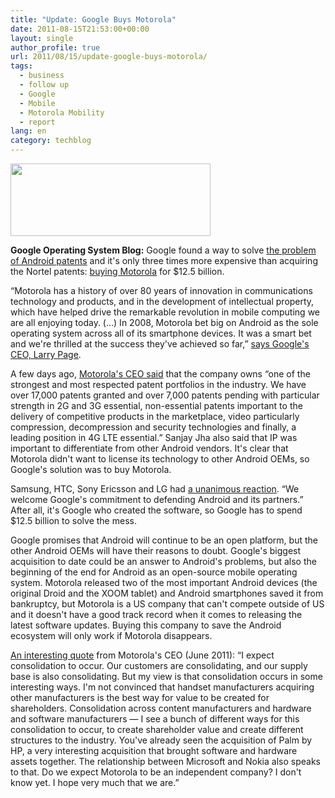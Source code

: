 ```yaml
---
title: "Update: Google Buys Motorola"
date: 2011-08-15T21:53:00+00:00
layout: single
author_profile: true
url: 2011/08/15/update-google-buys-motorola/
tags:
  - business
  - follow up
  - Google
  - Mobile
  - Motorola Mobility
  - report
lang: en
category: techblog
---
```

<div dir="ltr" trbidi="on">
  <div>
    <a href="http://4.bp.blogspot.com/-vijhSTxXfQg/TkmOLspLQ8I/AAAAAAAAD-I/PpRhOUg5RCk/s1600/Google.jpg" imageanchor="1"><img border="0" height="116" src="http://4.bp.blogspot.com/-vijhSTxXfQg/TkmOLspLQ8I/AAAAAAAAD-I/PpRhOUg5RCk/s320/Google.jpg" width="320" /></a>
  </div>
  
  <p>
    <b>Google Operating System Blog:</b> Google found a way to solve <a href="http://googleblog.blogspot.com/2011/08/when-patents-attack-android.html">the problem of Android patents</a> and it's only three times more expensive than acquiring the Nortel patents: <a href="http://googleblog.blogspot.com/2011/08/supercharging-android-google-to-acquire.html">buying Motorola</a> for $12.5 billion.
  </p>
  
  <p>
    &#8220;Motorola has a history of over 80 years of innovation in communications technology and products, and in the development of intellectual property, which have helped drive the remarkable revolution in mobile computing we are all enjoying today. (&#8230;) In 2008, Motorola bet big on Android as the sole operating system across all of its smartphone devices. It was a smart bet and we're thrilled at the success they've achieved so far,&#8221; <a href="http://googleblog.blogspot.com/2011/08/supercharging-android-google-to-acquire.html">says Google's CEO, Larry Page</a>.
  </p>
  
  <p>
    A few days ago, <a href="http://fosspatents.blogspot.com/2011/08/motorola-doesnt-have-license-to-kill.html">Motorola's CEO said</a> that the company owns &#8220;one of the strongest and most respected patent portfolios in the industry. We have over 17,000 patents granted and over 7,000 patents pending with particular strength in 2G and 3G essential, non-essential patents important to the delivery of competitive products in the marketplace, video particularly compression, decompression and security technologies and finally, a leading position in 4G LTE essential.&#8221; Sanjay Jha also said that IP was important to differentiate from other Android vendors. It's clear that Motorola didn't want to license its technology to other Android OEMs, so Google's solution was to buy Motorola.
  </p>
  
  <p>
    Samsung, HTC, Sony Ericsson and LG had <a href="http://www.google.com/press/motorola/quotes/">a unanimous reaction</a>. &#8220;We welcome Google's commitment to defending Android and its partners.&#8221; After all, it's Google who created the software, so Google has to spend $12.5 billion to solve the mess.
  </p>
  
  <p>
    Google promises that Android will continue to be an open platform, but the other Android OEMs will have their reasons to doubt. Google's biggest acquisition to date could be an answer to Android's problems, but also the beginning of the end for Android as an open-source mobile operating system. Motorola released two of the most important Android devices (the original Droid and the XOOM tablet) and Android smartphones saved it from bankruptcy, but Motorola is a US company that can't compete outside of US and it doesn't have a good track record when it comes to releasing the latest software updates. Buying this company to save the Android ecosystem will only work if Motorola disappears.
  </p>
  
  <p>
    <a href="http://money.cnn.com/2011/06/22/news/companies/sanjay_jha_motorola_mobile_revival.fortune/index.htm">An interesting quote</a> from Motorola's CEO (June 2011): &#8220;I expect consolidation to occur. Our customers are consolidating, and our supply base is also consolidating. But my view is that consolidation occurs in some interesting ways. I'm not convinced that handset manufacturers acquiring other manufacturers is the best way for value to be created for shareholders. Consolidation across content manufacturers and hardware and software manufacturers &#8212; I see a bunch of different ways for this consolidation to occur, to create shareholder value and create different structures to the industry. You've already seen the acquisition of Palm by HP, a very interesting acquisition that brought software and hardware assets together. The relationship between Microsoft and Nokia also speaks to that. Do we expect Motorola to be an independent company? I don't know yet. I hope very much that we are.&#8221;</div>